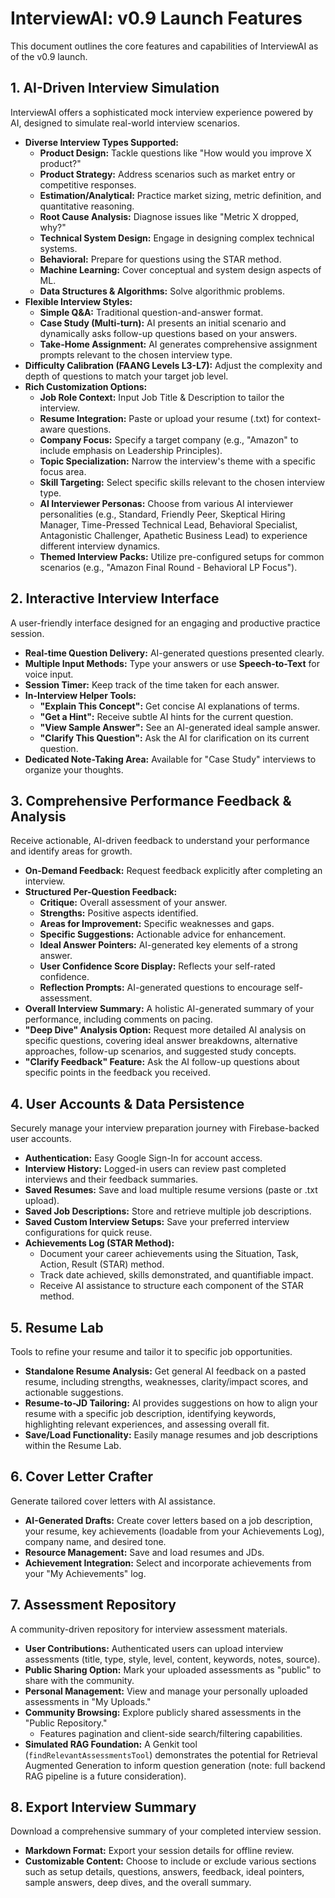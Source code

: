 # InterviewAI: v0.9 Launch Features

This document outlines the core features and capabilities of InterviewAI as of the v0.9 launch.

## 1. AI-Driven Interview Simulation

InterviewAI offers a sophisticated mock interview experience powered by AI, designed to simulate real-world interview scenarios.

*   **Diverse Interview Types Supported:**
    *   **Product Design:** Tackle questions like "How would you improve X product?"
    *   **Product Strategy:** Address scenarios such as market entry or competitive responses.
    *   **Estimation/Analytical:** Practice market sizing, metric definition, and quantitative reasoning.
    *   **Root Cause Analysis:** Diagnose issues like "Metric X dropped, why?"
    *   **Technical System Design:** Engage in designing complex technical systems.
    *   **Behavioral:** Prepare for questions using the STAR method.
    *   **Machine Learning:** Cover conceptual and system design aspects of ML.
    *   **Data Structures & Algorithms:** Solve algorithmic problems.
*   **Flexible Interview Styles:**
    *   **Simple Q&A:** Traditional question-and-answer format.
    *   **Case Study (Multi-turn):** AI presents an initial scenario and dynamically asks follow-up questions based on your answers.
    *   **Take-Home Assignment:** AI generates comprehensive assignment prompts relevant to the chosen interview type.
*   **Difficulty Calibration (FAANG Levels L3-L7):** Adjust the complexity and depth of questions to match your target job level.
*   **Rich Customization Options:**
    *   **Job Role Context:** Input Job Title & Description to tailor the interview.
    *   **Resume Integration:** Paste or upload your resume (.txt) for context-aware questions.
    *   **Company Focus:** Specify a target company (e.g., "Amazon" to include emphasis on Leadership Principles).
    *   **Topic Specialization:** Narrow the interview's theme with a specific focus area.
    *   **Skill Targeting:** Select specific skills relevant to the chosen interview type.
    *   **AI Interviewer Personas:** Choose from various AI interviewer personalities (e.g., Standard, Friendly Peer, Skeptical Hiring Manager, Time-Pressed Technical Lead, Behavioral Specialist, Antagonistic Challenger, Apathetic Business Lead) to experience different interview dynamics.
    *   **Themed Interview Packs:** Utilize pre-configured setups for common scenarios (e.g., "Amazon Final Round - Behavioral LP Focus").

## 2. Interactive Interview Interface

A user-friendly interface designed for an engaging and productive practice session.

*   **Real-time Question Delivery:** AI-generated questions presented clearly.
*   **Multiple Input Methods:** Type your answers or use **Speech-to-Text** for voice input.
*   **Session Timer:** Keep track of the time taken for each answer.
*   **In-Interview Helper Tools:**
    *   **"Explain This Concept":** Get concise AI explanations of terms.
    *   **"Get a Hint":** Receive subtle AI hints for the current question.
    *   **"View Sample Answer":** See an AI-generated ideal sample answer.
    *   **"Clarify This Question":** Ask the AI for clarification on its current question.
*   **Dedicated Note-Taking Area:** Available for "Case Study" interviews to organize your thoughts.

## 3. Comprehensive Performance Feedback & Analysis

Receive actionable, AI-driven feedback to understand your performance and identify areas for growth.

*   **On-Demand Feedback:** Request feedback explicitly after completing an interview.
*   **Structured Per-Question Feedback:**
    *   **Critique:** Overall assessment of your answer.
    *   **Strengths:** Positive aspects identified.
    *   **Areas for Improvement:** Specific weaknesses and gaps.
    *   **Specific Suggestions:** Actionable advice for enhancement.
    *   **Ideal Answer Pointers:** AI-generated key elements of a strong answer.
    *   **User Confidence Score Display:** Reflects your self-rated confidence.
    *   **Reflection Prompts:** AI-generated questions to encourage self-assessment.
*   **Overall Interview Summary:** A holistic AI-generated summary of your performance, including comments on pacing.
*   **"Deep Dive" Analysis Option:** Request more detailed AI analysis on specific questions, covering ideal answer breakdowns, alternative approaches, follow-up scenarios, and suggested study concepts.
*   **"Clarify Feedback" Feature:** Ask the AI follow-up questions about specific points in the feedback you received.

## 4. User Accounts & Data Persistence

Securely manage your interview preparation journey with Firebase-backed user accounts.

*   **Authentication:** Easy Google Sign-In for account access.
*   **Interview History:** Logged-in users can review past completed interviews and their feedback summaries.
*   **Saved Resumes:** Save and load multiple resume versions (paste or .txt upload).
*   **Saved Job Descriptions:** Store and retrieve multiple job descriptions.
*   **Saved Custom Interview Setups:** Save your preferred interview configurations for quick reuse.
*   **Achievements Log (STAR Method):**
    *   Document your career achievements using the Situation, Task, Action, Result (STAR) method.
    *   Track date achieved, skills demonstrated, and quantifiable impact.
    *   Receive AI assistance to structure each component of the STAR method.

## 5. Resume Lab

Tools to refine your resume and tailor it to specific job opportunities.

*   **Standalone Resume Analysis:** Get general AI feedback on a pasted resume, including strengths, weaknesses, clarity/impact scores, and actionable suggestions.
*   **Resume-to-JD Tailoring:** AI provides suggestions on how to align your resume with a specific job description, identifying keywords, highlighting relevant experiences, and assessing overall fit.
*   **Save/Load Functionality:** Easily manage resumes and job descriptions within the Resume Lab.

## 6. Cover Letter Crafter

Generate tailored cover letters with AI assistance.

*   **AI-Generated Drafts:** Create cover letters based on a job description, your resume, key achievements (loadable from your Achievements Log), company name, and desired tone.
*   **Resource Management:** Save and load resumes and JDs.
*   **Achievement Integration:** Select and incorporate achievements from your "My Achievements" log.

## 7. Assessment Repository

A community-driven repository for interview assessment materials.

*   **User Contributions:** Authenticated users can upload interview assessments (title, type, style, level, content, keywords, notes, source).
*   **Public Sharing Option:** Mark your uploaded assessments as "public" to share with the community.
*   **Personal Management:** View and manage your personally uploaded assessments in "My Uploads."
*   **Community Browsing:** Explore publicly shared assessments in the "Public Repository."
    *   Features pagination and client-side search/filtering capabilities.
*   **Simulated RAG Foundation:** A Genkit tool (`findRelevantAssessmentsTool`) demonstrates the potential for Retrieval Augmented Generation to inform question generation (note: full backend RAG pipeline is a future consideration).

## 8. Export Interview Summary

Download a comprehensive summary of your completed interview session.

*   **Markdown Format:** Export your session details for offline review.
*   **Customizable Content:** Choose to include or exclude various sections such as setup details, questions, answers, feedback, ideal pointers, sample answers, deep dives, and the overall summary. 